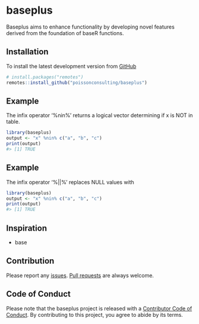 
<!-- README.md is generated from README.Rmd. Please edit that file -->

# baseplus

<!-- badges: start -->
<!-- badges: end -->

Baseplus aims to enhance functionality by developing novel features
derived from the foundation of baseR functions.

## Installation

To install the latest development version from
[GitHub](https://github.com/poissonconsulting/baseplus)

``` r
# install.packages("remotes")
remotes::install_github("poissonconsulting/baseplus")
```

## Example

The infix operator ‘%nin%’ returns a logical vector determining if x is
NOT in table.

``` r
library(baseplus)
output <- "x" %nin% c("a", "b", "c")
print(output)
#> [1] TRUE
```

## Example

The infix operator ‘%\|\|%’ replaces NULL values with

``` r
library(baseplus)
output <- "x" %nin% c("a", "b", "c")
print(output)
#> [1] TRUE
```

## Inspiration

- base

## Contribution

Please report any
[issues](https://github.com/poissonconsulting/baseplus/issues). [Pull
requests](https://github.com/poissonconsulting/baseplus/pulls) are
always welcome.

## Code of Conduct

Please note that the baseplus project is released with a [Contributor
Code of
Conduct](https://contributor-covenant.org/version/2/1/CODE_OF_CONDUCT.html).
By contributing to this project, you agree to abide by its terms.
